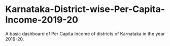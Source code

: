 # Karnataka-District-wise-Per-Capita-Income-2019-20
A basic dashboard of Per Capita Income of districts of Karnataka in the year 2019-20.
